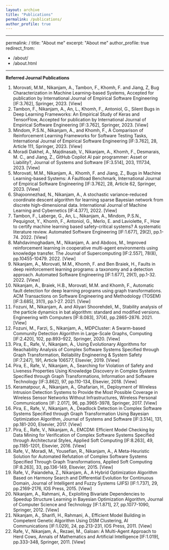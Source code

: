 ```yaml
---
layout: archive
title: "Publications"
permalink: /publications/
author_profile: true
---
```


---
permalink: /
title: "About me"
excerpt: "About me"
author_profile: true
redirect_from: 
  - /about/
  - /about.html
---

**Referred Journal Publications**
1.	Morovati, M.M., Nikanjam, A., Tambon, F., Khomh, F. and Jiang, Z, Bug Characterization in Machine Learning-based Systems, Accepted for publication by International Journal of Empirical Software Engineering [IF:3.762], Springer, 2023. [View]
2.	Tambon, F., Nikanjam, A., An, L., Khomh, F., Antoniol, G., Silent Bugs in Deep Learning Frameworks: An Empirical Study of Keras and TensorFlow, Accepted for publication by International Journal of Empirical Software Engineering [IF:3.762], Springer, 2023. [View] 
3.	Mindom, P.S.N., Nikanjam, A., and Khomh, F., A Comparison of Reinforcement Learning Frameworks for Software Testing Tasks, International Journal of Empirical Software Engineering [IF:3.762], 28, Article 111, Springer, 2023. [View]
4.	Moradi Dakhel, A., Majdinasab, V., Nikanjam, A., Khomh, F., Desmarais, M. C., and Jiang, Z., GitHub Copilot AI pair programmer: Asset or Liability?, Journal of Systems and Software [IF:3.514], 203, 111734, 2023. [View]
5.	Morovati, M.M., Nikanjam, A., Khomh, F. and Jiang, Z., Bugs in Machine Learning-based Systems: A Faultload Benchmark, International Journal of Empirical Software Engineering [IF:3.762], 28, Article 62, Springer, 2023. [View]
6.	Shajoonnezhad, N., Nikanjam, A., A stochastic variance-reduced coordinate descent algorithm for learning sparse Bayesian network from discrete high-dimensional data. International Journal of Machine Learning and Cybernetics [IF:4.377], 2022. [View]
7.	Tambon, F., Laberge, G., An, L., Nikanjam, A., Mindom, P.S.N., Pequignot, Y., Khomh, F., Antoniol, G., Merlo, E. and Laviolette, F., How to certify machine learning based safety-critical systems? A systematic literature review. Automated Software Engineering [IF:1.677], 29(2), pp.1-74. 2022. [View]
8.	Mahdavimoghadam, M., Nikanjam, A. and Abdoos, M., Improved reinforcement learning in cooperative multi-agent environments using knowledge transfer. The Journal of Supercomputing [IF:2.557], 78(8), pp.10455-10479. 2022. [View]
9.	Nikanjam, A., Morovati, M.M., Khomh, F. and Ben Braiek, H., Faults in deep reinforcement learning programs: a taxonomy and a detection approach. Automated Software Engineering [IF:1.677], 29(1), pp.1-32. 2022. [View]
10.	Nikanjam, A., Braiek, H.B., Morovati, M.M. and Khomh, F., Automatic fault detection for deep learning programs using graph transformations. ACM Transactions on Software Engineering and Methodology (TOSEM) [IF:3.685], 31(1), pp.1-27. 2021. [View]
11.	Fozuni, M., Nikanjam, A. and Aliyari Shoorehdeli, M., Stability analysis of the particle dynamics in bat algorithm: standard and modified versions. Engineering with Computers [IF:8.083], 37(4), pp.2865-2876. 2021. [View]
12.	Fozuni, M., Farzi, S., Nikanjam, A., MDPCluster: A Swarm-based Community Detection Algorithm in Large-Scale Graphs, Computing [IF:2.420], 102, pp.893–922, Springer, 2020. [View]
13.	Pira, E., Rafe, V., Nikanjam, A., Using Evolutionary Algorithms for Reachability Analysis of Complex Software Systems Specified through Graph Transformation, Reliability Engineering & System Safety [IF:7.247], 191, Article 106577, Elsevier, 2019. [View]
14.	Pira, E., Rafe, V., Nikanjam, A., Searching for Violation of Safety and Liveness Properties Using Knowledge Discovery in Complex Systems Specified through Graph Transformations, Information and Software Technology [IF:3.862], 97, pp.110-134, Elsevier, 2018. [View]
15.	Keramatpour, A., Nikanjam, A., Ghafarian, H., Deployment of Wireless Intrusion Detection Systems to Provide the Most Possible Coverage in Wireless Sensor Networks Without Infrastructures, Wireless Personal Communications [IF: 2.017], 96, pp.3965-3978, Springer, 2017. [View]
16.	Pira, E., Rafe, V., Nikanjam, A., Deadlock Detection in Complex Software Systems Specified through Graph Transformation Using Bayesian Optimization Algorithm, Journal of Systems and Software [IF:3.514], 131, pp.181-200, Elsevier, 2017. [View]
17.	Pira, E., Rafe, V., Nikanjam, A., EMCDM: Efficient Model Checking by Data Mining for Verification of Complex Software Systems Specified through Architectural Styles, Applied Soft Computing [IF:8.263], 49, pp.1185-1201, Elsevier, 2016. [View]
18.	Rafe, V., Moradi, M., Yousefian, R., Nikanjam, A., A Meta-Heuristic Solution for Automated Refutation of Complex Software Systems Specified Through Graph Transformations, Applied Soft Computing [IF:8.263], 33, pp.136-149, Elsevier, 2015. [View]
19.	Rafe, V., Paiandeha, Z., Nikanjam, A., A Hybrid Optimization Algorithm Based on Harmony Search and Differential Evolution for Continuous Domain, Journal of Intelligent and Fuzzy Systems (JIFS) [IF:1.737], 29, pp.2169-2176, IOS Press, 2015. [View]
20.	Nikanjam, A., Rahmani, A., Exploiting Bivariate Dependencies to Speedup Structure Learning in Bayesian Optimization Algorithm, Journal of Computer Science and Technology [IF:1.871], 27, pp.1077-1090, Springer, 2012. [View]
21.	Nikanjam, A., Sharifi, H., Rahmani, A., Efficient Model Building in Competent Genetic Algorithm Using DSM Clustering, AI Communications [IF:1.029], 24, pp.213-231, IOS Press, 2011. [View]
22.	Rafe, V., Nikanjam, A., Rezaei, M., Galoan: A Multi-Agent Approach to Herd Cows, Annals of Mathematics and Artificial Intelligence [IF:1.019], pp.333-348, Springer, 2011. [View]
